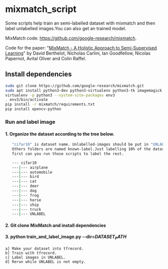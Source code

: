 # mixmatch_script
Some scripts help train an semi-labelled dataset with mixmatch and then label unlabelled images.You can also get an trained model.

MixMatch code: https://github.com/google-research/mixmatch. 

Code for the paper: "[MixMatch - A Holistic Approach to Semi-Supervised Learning](https://arxiv.org/abs/1905.02249)" by David Berthelot, Nicholas Carlini, Ian Goodfellow, Nicolas Papernot, Avital Oliver and Colin Raffel.

## Install dependencies

```bash
sudo git clone https://github.com/google-research/mixmatch.git
sudo apt install python3-dev python3-virtualenv python3-tk imagemagick
virtualenv -p python3 --system-site-packages env3
. env3/bin/activate
pip install -r mixmatch/requirements.txt
pip install opencv-python
```

### Run and label image

#### 1. Organize the dataset according to the tree below. 
```bash
   "cifar10" is dataset name. Unlabelled-images should be put in "UNLABEL".
   Others folders are named known-label.Just labelling 10% of the dataset 
   first can you run those scripts to label the rest.

   --- cifar10
   ---|--- airplane
   ---|--- automobile
   ---|--- bird
   ---|--- cat
   ---|--- deer
   ---|--- dog
   ---|--- frog
   ---|--- horse
   ---|--- ship
   ---|--- truck
   ---|--- UNLABEL
```

#### 2. Git clone MixMatch and install dependencies
   
#### 3. python train_and_label_image.py --dir=$DATASET_PATH$
    a] Make your dataset into tfrecord.
	b] Train with tfrecord.
	c] Label images in UNLABEL.
	d] Rerun while UNLABEL is not empty.

